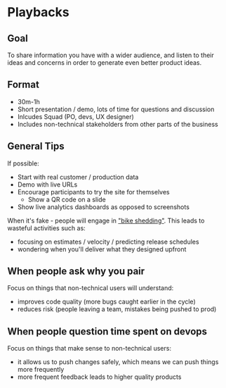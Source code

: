 # Playbacks

## Goal

To share information you have with a wider audience, and listen to their ideas and concerns in order to generate even better product ideas.

## Format

- 30m-1h
- Short presentation / demo, lots of time for questions and discussion
- Inlcudes Squad (PO, devs, UX designer)
- Includes non-technical stakeholders from other parts of the business

## General Tips

If possible:

- Start with real customer / production data
- Demo with live URLs
- Encourage participants to try the site for themselves
  - Show a QR code on a slide 
- Show live analytics dashboards as opposed to screenshots

When it's fake - people will engage in ["bike shedding"](https://en.wikipedia.org/wiki/Law_of_triviality). This leads to wasteful activities such as:

- focusing on estimates / velocity / predicting release schedules
- wondering when you'll deliver what they designed upfront

## When people ask why you pair

Focus on things that non-technical users will understand:

- improves code quality (more bugs caught earlier in the cycle)
- reduces risk (people leaving a team, mistakes being pushed to prod)

## When people question time spent on devops

Focus on things that make sense to non-technical users:

- it allows us to push changes safely, which means we can push things more frequently
- more frequent feedback leads to higher quality products
